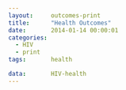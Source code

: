 ```yaml
---
layout:     outcomes-print
title:      "Health Outcomes"
date:       2014-01-14 00:00:01
categories: 
  - HIV
  - print
tags:       health

data:       HIV-health
---
```


